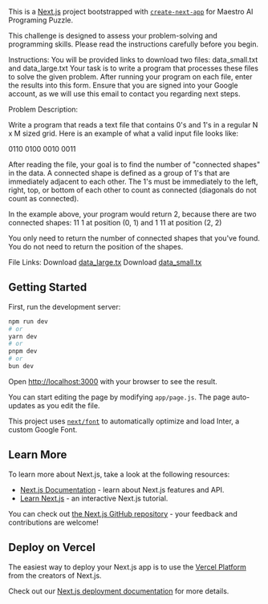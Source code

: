 This is a [Next.js](https://nextjs.org/) project bootstrapped with [`create-next-app`](https://github.com/vercel/next.js/tree/canary/packages/create-next-app) for Maestro AI Programing Puzzle.

This challenge is designed to assess your problem-solving and programming skills. Please read the instructions carefully before you begin.

Instructions:
You will be provided links to download two files: data_small.txt and data_large.txt
Your task is to write a program that processes these files to solve the given problem.
After running your program on each file, enter the results into this form.
Ensure that you are signed into your Google account, as we will use this email to contact you regarding next steps.

Problem Description:

Write a program that reads a text file that contains 0's and 1's in a regular N x M sized grid. Here is an example of what a valid input file looks like:

0110
0100
0010
0011

After reading the file, your goal is to find the number of "connected shapes" in the data. A connected shape is defined as a group of 1's that are immediately adjacent to each other. The 1's must be immediately to the left, right, top, or bottom of each other to count as connected (diagonals do not count as connected).

In the example above, your program would return 2, because there are two connected shapes:
11
1
at position (0, 1) and
1
11
at position (2, 2)

You only need to return the number of connected shapes that you've found. You do not need to return the position of the shapes.

File Links:
Download [data_large.tx](./public/data_large.tx)
Download [data_small.tx](./public/data_small.tx)

## Getting Started

First, run the development server:

```bash
npm run dev
# or
yarn dev
# or
pnpm dev
# or
bun dev
```

Open [http://localhost:3000](http://localhost:3000) with your browser to see the result.

You can start editing the page by modifying `app/page.js`. The page auto-updates as you edit the file.

This project uses [`next/font`](https://nextjs.org/docs/basic-features/font-optimization) to automatically optimize and load Inter, a custom Google Font.

## Learn More

To learn more about Next.js, take a look at the following resources:

- [Next.js Documentation](https://nextjs.org/docs) - learn about Next.js features and API.
- [Learn Next.js](https://nextjs.org/learn) - an interactive Next.js tutorial.

You can check out [the Next.js GitHub repository](https://github.com/vercel/next.js/) - your feedback and contributions are welcome!

## Deploy on Vercel

The easiest way to deploy your Next.js app is to use the [Vercel Platform](https://vercel.com/new?utm_medium=default-template&filter=next.js&utm_source=create-next-app&utm_campaign=create-next-app-readme) from the creators of Next.js.

Check out our [Next.js deployment documentation](https://nextjs.org/docs/deployment) for more details.
